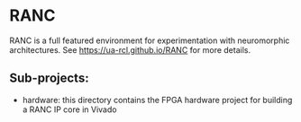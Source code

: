 # RANC

RANC is a full featured environment for experimentation with neuromorphic architectures. See https://ua-rcl.github.io/RANC for more details.

## Sub-projects:

- hardware: this directory contains the FPGA hardware project for building a RANC IP core in Vivado